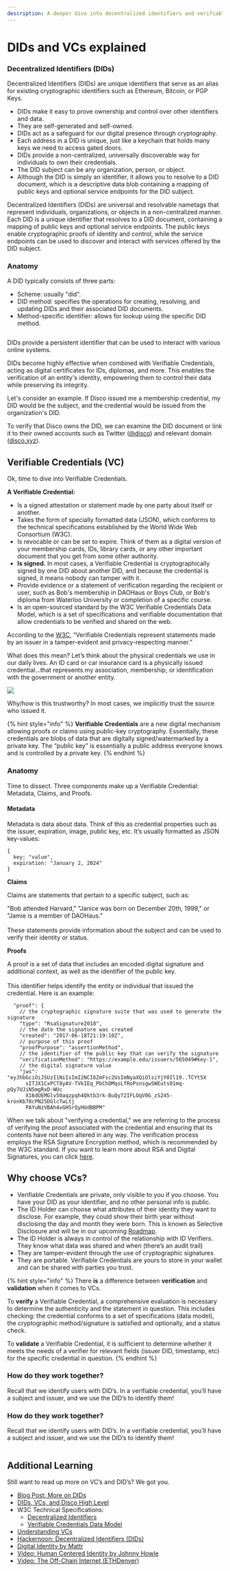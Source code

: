 ```yaml
---
description: A deeper dive into decentralized identifiers and verifiable credentials.
---
```


# DIDs and VCs explained

### Decentralized Identifiers (DIDs)[​](https://docs.disco.xyz/learn/dids-and-vcs#decentralized-identifiers-dids) <a href="#decentralized-identifiers-dids" id="decentralized-identifiers-dids"></a>

Decentralized Identifiers (DIDs) are unique identifiers that serve as an alias for existing cryptographic identifiers such as Ethereum, Bitcoin, or PGP Keys.

* DIDs make it easy to prove ownership and control over other identifiers and data.
* They are self-generated and self-owned.
* DIDs act as a safeguard for our digital presence through cryptography.
* Each address in a DID is unique, just like a keychain that holds many keys we need to access gated doors.
* DIDs provide a non-centralized, universally discoverable way for individuals to own their credentials.
* The DID subject can be any organization, person, or object.
* Although the DID is simply an identifier, it allows you to resolve to a DID document, which is a descriptive data blob containing a mapping of public keys and optional service endpoints for the DID subject.

Decentralized Identifiers (DIDs) are universal and resolvable nametags that represent individuals, organizations, or objects in a non-centralized manner. Each DID is a unique identifier that resolves to a DID document, containing a mapping of public keys and optional service endpoints. The public keys enable cryptographic proofs of identity and control, while the service endpoints can be used to discover and interact with services offered by the DID subject.

### Anatomy[​](https://docs.disco.xyz/learn/dids-and-vcs#anatomy) <a href="#anatomy" id="anatomy"></a>

A DID typically consists of three parts:

* Scheme: usually "did".
* DID method: specifies the operations for creating, resolving, and updating DIDs and their associated DID documents.
* Method-specific identifier: allows for lookup using the specific DID method.

<figure><img src="../.gitbook/assets/image (9).png" alt=""><figcaption></figcaption></figure>

DIDs provide a persistent identifier that can be used to interact with various online systems.

DIDs become highly effective when combined with Verifiable Credentials, acting as digital certificates for IDs, diplomas, and more. This enables the verification of an entity's identity, empowering them to control their data while preserving its integrity.

Let's consider an example. If Disco issued me a membership credential, my DID would be the subject, and the credential would be issued from the organization's DID.

To verify that Disco owns the DID, we can examine the DID document or link it to their owned accounts such as Twitter ([@disco](https://twitter.com/discoxyz)) and relevant domain ([disco.xyz](https://www.disco.xyz/)).

## Verifiable Credentials (VC)[​](https://docs.disco.xyz/learn/dids-and-vcs#verifiable-credentials-vc) <a href="#verifiable-credentials-vc" id="verifiable-credentials-vc"></a>

Ok, time to dive into Verifiable Credentials.

**A Verifiable Credential:**

* Is a signed attestation or statement made by one party about itself or another.
* Takes the form of specially formatted data (JSON), which conforms to the technical specifications established by the World Wide Web Consortium (W3C).
* Is revocable or can be set to expire. Think of them as a digital version of your membership cards, IDs, library cards, or any other important document that you get from some other authority.
* **Is signed.** In most cases, a Verifiable Credential is cryptographically signed by one DID about another DID, and because the credential is signed, it means nobody can tamper with it.
* Provide evidence or a statement of verification regarding the recipient or user, such as Bob's membership in DAOHaus or Boys Club, or Bob's diploma from Waterloo University or completion of a specific course.
* Is an open-sourced standard by the W3C Verifiable Credentials Data Model, which is a set of specifications and verifiable documentation that allow credentials to be verified and shared on the web.

According to the [W3C](https://www.w3.org/TR/vc-data-model/), “Verifiable Credentials represent statements made by an issuer in a tamper-evident and privacy-respecting manner.”

What does this mean? Let’s think about the physical credentials we use in our daily lives. An ID card or car insurance card is a physically issued credential…that represents my association, membership, or identification with the government or another entity.&#x20;

![](<../.gitbook/assets/image (11).png>)

Why/how is this trustworthy? In most cases, we implicitly trust the source who issued it.

{% hint style="info" %}
**Verifiable Credentials** are a new digital mechanism allowing proofs or claims using public-key cryptography. Essentially, these credentials are blobs of data that are digitally signed/watermarked by a private key. The “public key” is essentially a public address everyone knows and is controlled by a private key.
{% endhint %}

### Anatomy[​](https://docs.disco.xyz/learn/dids-and-vcs#anatomy-1) <a href="#anatomy-1" id="anatomy-1"></a>

Time to dissect. Three components make up a Verifiable Credential: Metadata, Claims, and Proofs.

#### **Metadata**

Metadata is data about data. Think of this as credential properties such as the issuer, expiration, image, public key, etc. It’s usually formatted as JSON key-values:

```
{ 
  key: "value", 
  expiration: "January 2, 2024"
}
```

**Claims**

Claims are statements that pertain to a specific subject, such as:

"Bob attended Harvard," "Janice was born on December 20th, 1999," or "Jamie is a member of DAOHaus." \
\
These statements provide information about the subject and can be used to verify their identity or status.

**Proofs**

A proof is a set of data that includes an encoded digital signature and additional context, as well as the identifier of the public key. \
\
This identifier helps identify the entity or individual that issued the credential. Here is an example:

```
  "proof": {
    // the cryptographic signature suite that was used to generate the signature
    "type": "RsaSignature2018",
    // the date the signature was created
    "created": "2017-06-18T21:19:10Z",
    // purpose of this proof
    "proofPurpose": "assertionMethod",
    // the identifier of the public key that can verify the signature
    "verificationMethod": "https://example.edu/issuers/565049#key-1",
    // the digital signature value
    "jws": "eyJhbGciOiJSUzI1NiIsImI2NCI6ZmFsc2UsImNyaXQiOlsiYjY0Il19..TCYt5X
      sITJX1CxPCT8yAV-TVkIEq_PbChOMqsLfRoPsnsgw5WEuts01mq-pQy7UJiN5mgRxD-WUc
      X16dUEMGlv50aqzpqh4Qktb3rk-BuQy72IFLOqV0G_zS245-kronKb78cPN25DGlcTwLtj
      PAYuNzVBAh4vGHSrQyHUdBBPM"
```

When we talk about "verifying a credential," we are referring to the process of verifying the proof associated with the credential and ensuring that its contents have not been altered in any way. The verification process employs the RSA Signature Encryption method, which is recommended by the W3C standard. If you want to learn more about RSA and Digital Signatures, you can click [here](https://www.geeksforgeeks.org/rsa-and-digital-signatures/).

## Why choose VCs? <a href="#why" id="why"></a>

* Verifiable Credentials are private, only visible to you if you choose. You have your DID as your identifier, and no other personal info is public.
* The ID Holder can choose what attributes of their identity they want to disclose. For example, they could show their birth year without disclosing the day and month they were born. This is known as Selective Disclosure and will be in our upcoming [Roadmap](broken-reference).
* The ID Holder is always in control of the relationship with ID Verifiers. They know what data was shared and when (there’s an audit trail)
* They are tamper-evident through the use of cryptographic signatures
* They are portable. Verifiable Credentials are yours to store in your wallet and can be shared with parties you trust.

{% hint style="info" %}
There **is** a difference between **verification** and **validation** when it comes to VCs.

To **verify** a Verifiable Credential, a comprehensive evaluation is necessary to determine the authenticity and the statement in question. This includes checking: the credential conforms to a set of specifications (data model), the cryptographic method/signature is satisfied and optionally, and a status check.

To **validate** a Verifiable Credential, it is sufficient to determine whether it meets the needs of a verifier for relevant fields (issuer DID, timestamp, etc) for the specific credential in question.
{% endhint %}

### How do they work together?[​](https://docs.disco.xyz/learn/dids-and-vcs#how-do-they-work-together) <a href="#how-do-they-work-together" id="how-do-they-work-together"></a>

Recall that we identify users with DID’s. In a verifiable credential, you’ll have a subject and issuer, and we use the DID’s to identify them!

### How do they work together?[​](https://docs.disco.xyz/learn/dids-and-vcs#how-do-they-work-together) <a href="#how-do-they-work-together" id="how-do-they-work-together"></a>

Recall that we identify users with DID’s. In a verifiable credential, you’ll have a subject and issuer, and we use the DID’s to identify them!

<figure><img src="../.gitbook/assets/image (5).png" alt=""><figcaption></figcaption></figure>

## Additional Learning[​](https://docs.disco.xyz/learn/dids-and-vcs#additional-learning) <a href="#additional-learning" id="additional-learning"></a>

Still want to read up more on VC’s and DID’s? We got you.&#x20;

* [Blog Post: More on DIDs](https://mirror.xyz/0xaf115b18eE30734f6CeA1C56BE76615df046e010/UqHHismf1ookU2JMMkX2DPBA5PiTVF7-4vQkshTukEg)
* [DIDs, VCs, and Disco High Level](https://docs.disco.xyz/#identity-legos-)
* W3C Technical Specifications:
  * [Decentralized Identifiers](https://www.w3.org/TR/did-core/)
  * [Verifiable Credentials Data Model](https://www.w3.org/TR/vc-data-model/)
* [Understanding VCs](https://hackernoon.com/understanding-the-verifiable-credentials-vcs-it1535e9)
* [Hackernoon: Decentralized Identifiers (DIDs)](https://hackernoon.com/decentralized-identifiers-dids-a-deeper-dive-04383442?ref=hackernoon.com)
* [Digital Identity by Mattr](https://learn.mattr.global/docs/concepts/digital-identity)
* [Video: Human Centered Identity by Johnny Howle](https://www.youtube.com/watch?v=x-6o8PzXYU4)
* [Video: The Off-Chain Internet (ETHDenver)](https://www.youtube.com/watch?v=EZ\_Bb6j87mg)
